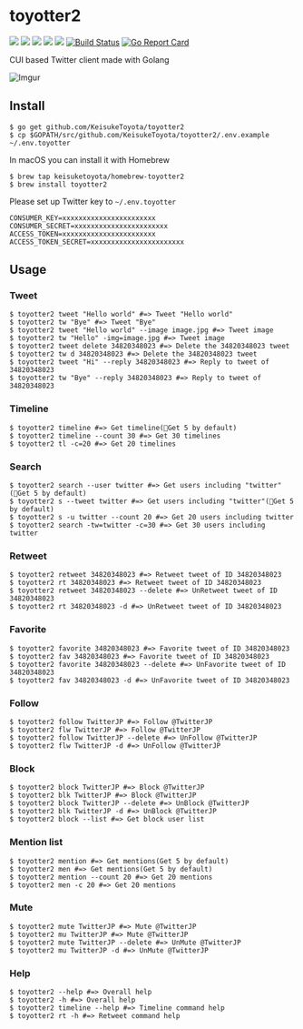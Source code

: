 # toyotter2
![](https://img.shields.io/github/stars/KeisukeToyota/toyotter2.svg)
![](https://img.shields.io/github/release/KeisukeToyota/toyotter2.svg)
![](https://img.shields.io/github/issues/KeisukeToyota/toyotter2.svg)
![](https://img.shields.io/github/forks/KeisukeToyota/toyotter2.svg)
![](https://img.shields.io/github/license/KeisukeToyota/toyotter2.svg)
[![Build Status](https://travis-ci.org/KeisukeToyota/toyotter2.svg?branch=master)](https://travis-ci.org/KeisukeToyota/toyotter2)
[![Go Report Card](https://goreportcard.com/badge/github.com/KeisukeToyota/toyotter2)](https://goreportcard.com/report/github.com/KeisukeToyota/toyotter2)

CUI based Twitter client made with Golang

![Imgur](https://i.imgur.com/JjzlCnh.png)

## Install

```shell
$ go get github.com/KeisukeToyota/toyotter2
$ cp $GOPATH/src/github.com/KeisukeToyota/toyotter2/.env.example ~/.env.toyotter
```

In macOS you can install it with Homebrew
```shell
$ brew tap keisuketoyota/homebrew-toyotter2
$ brew install toyotter2
```

Please set up Twitter key to `~/.env.toyotter`
```
CONSUMER_KEY=xxxxxxxxxxxxxxxxxxxxxxx
CONSUMER_SECRET=xxxxxxxxxxxxxxxxxxxxxxx
ACCESS_TOKEN=xxxxxxxxxxxxxxxxxxxxxxx
ACCESS_TOKEN_SECRET=xxxxxxxxxxxxxxxxxxxxxxx
```

## Usage

### Tweet
```shell
$ toyotter2 tweet "Hello world" #=> Tweet "Hello world"
$ toyotter2 tw "Bye" #=> Tweet "Bye"
$ toyotter2 tweet "Hello world" --image image.jpg #=> Tweet image
$ toyotter2 tw "Hello" -img=image.jpg #=> Tweet image
$ toyotter2 tweet delete 34820348023 #=> Delete the 34820348023 tweet
$ toyotter2 tw d 34820348023 #=> Delete the 34820348023 tweet
$ toyotter2 tweet "Hi" --reply 34820348023 #=> Reply to tweet of 34820348023
$ toyotter2 tw "Bye" --reply 34820348023 #=> Reply to tweet of 34820348023
```

### Timeline
```shell
$ toyotter2 timeline #=> Get timeline(Get 5 by default)
$ toyotter2 timeline --count 30 #=> Get 30 timelines
$ toyotter2 tl -c=20 #=> Get 20 timelines
```

### Search
```shell
$ toyotter2 search --user twitter #=> Get users including "twitter"(Get 5 by default)
$ toyotter2 s --tweet twitter #=> Get users including "twitter"(Get 5 by default)
$ toyotter2 s -u twitter --count 20 #=> Get 20 users including twitter
$ toyotter2 search -tw=twitter -c=30 #=> Get 30 users including twitter
```

### Retweet
```shell
$ toyotter2 retweet 34820348023 #=> Retweet tweet of ID 34820348023
$ toyotter2 rt 34820348023 #=> Retweet tweet of ID 34820348023
$ toyotter2 retweet 34820348023 --delete #=> UnRetweet tweet of ID 34820348023
$ toyotter2 rt 34820348023 -d #=> UnRetweet tweet of ID 34820348023
```

### Favorite
```shell
$ toyotter2 favorite 34820348023 #=> Favorite tweet of ID 34820348023
$ toyotter2 fav 34820348023 #=> Favorite tweet of ID 34820348023
$ toyotter2 favorite 34820348023 --delete #=> UnFavorite tweet of ID 34820348023
$ toyotter2 fav 34820348023 -d #=> UnFavorite tweet of ID 34820348023
```

### Follow
```shell
$ toyotter2 follow TwitterJP #=> Follow @TwitterJP
$ toyotter2 flw TwitterJP #=> Follow @TwitterJP
$ toyotter2 follow TwitterJP --delete #=> UnFollow @TwitterJP
$ toyotter2 flw TwitterJP -d #=> UnFollow @TwitterJP
```

### Block
```shell
$ toyotter2 block TwitterJP #=> Block @TwitterJP
$ toyotter2 blk TwitterJP #=> Block @TwitterJP
$ toyotter2 block TwitterJP --delete #=> UnBlock @TwitterJP
$ toyotter2 blk TwitterJP -d #=> UnBlock @TwitterJP
$ toyotter2 block --list #=> Get block user list
```

### Mention list
```shell
$ toyotter2 mention #=> Get mentions(Get 5 by default)
$ toyotter2 men #=> Get mentions(Get 5 by default)
$ toyotter2 mention --count 20 #=> Get 20 mentions
$ toyotter2 men -c 20 #=> Get 20 mentions
```

### Mute
```shell
$ toyotter2 mute TwitterJP #=> Mute @TwitterJP
$ toyotter2 mu TwitterJP #=> Mute @TwitterJP
$ toyotter2 mute TwitterJP --delete #=> UnMute @TwitterJP
$ toyotter2 mu TwitterJP -d #=> UnMute @TwitterJP
```

### Help
```shell
$ toyotter2 --help #=> Overall help
$ toyotter2 -h #=> Overall help
$ toyotter2 timeline --help #=> Timeline command help
$ toyotter2 rt -h #=> Retweet command help
```
